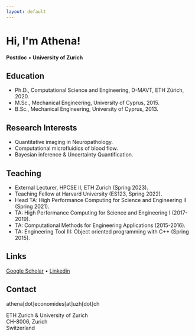 ```yaml
---
layout: default
---
```


# Hi, I'm Athena!
**Postdoc**  •  **University of Zurich**


## Education

* Ph.D., Computational Science and Engineering, D-MAVT, ETH Zürich, 2020.
* M.Sc., Mechanical Engineering, University of Cyprus, 2015.
* B.Sc., Mechanical Engineering, University of Cyprus, 2013.


## Research Interests

* Quantitative imaging in Neuropathology.
* Computational microfluidics of blood flow.
* Bayesian inference & Uncertainty Quantification.


## Teaching

* External Lecturer, HPCSE II, ETH Zurich (Spring 2023).
* Teaching Fellow at Harvard University (ES123, Spring 2022).
* Head TA: High Performance Computing for Science and Engineering II (Spring 2021).
* TA: High Performance Computing for Science and Engineering I (2017-2019).
* TA: Computational Methods for Engineering Applications (2015-2016).
* TA: Engineering Tool III: Object oriented programming with C++ (Spring 2015).

## Links

<i class="fa-solid fa-graduation-cap"></i> [Google Scholar](https://scholar.google.com/citations?user=EICX1aMAAAAJ) • <i class="fa-brands fa-linkedin"></i> [Linkedin](https://ch.linkedin.com/in/athena-economides)


## Contact

<i class="fa-solid fa-envelope"></i> athena[dot]economides[at]uzh[dot]ch

ETH Zurich & University of Zurich<br>
CH-8006, Zurich<br>
Switzerland<br>

